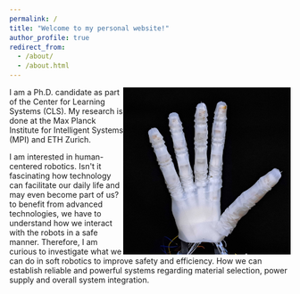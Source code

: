 ```yaml
---
permalink: /
title: "Welcome to my personal website!"
author_profile: true
redirect_from: 
  - /about/
  - /about.html
---
```


<img src="/images/eyecatcher.png" alt="Illustration" style="float: right; width: 300px;">

I am a Ph.D. candidate as part of the Center for Learning Systems (CLS). My research is done at the Max Planck Institute for Intelligent Systems (MPI) and ETH Zurich.

I am interested in human-centered robotics. Isn't it fascinating how technology can facilitate our daily life and may even become part of us? to benefit from advanced technologies, we have to understand how we interact with the robots in a safe manner. Therefore, I am curious to investigate what we can do in soft robotics to improve safety and efficiency. How we can establish reliable and powerful systems regarding material selection, power supply and overall system integration. 
